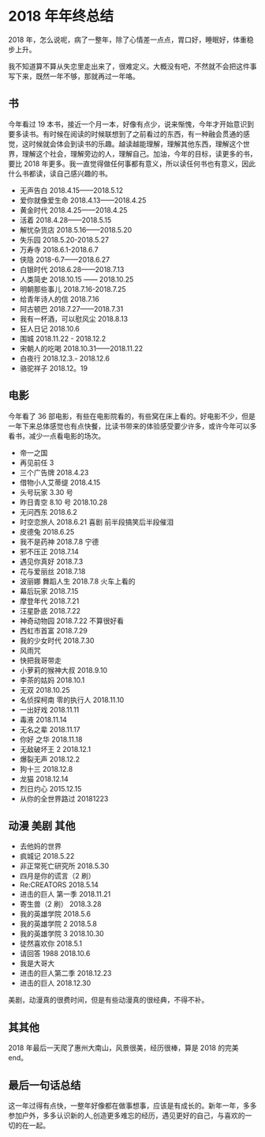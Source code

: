 # 2018 年年终总结

2018 年，怎么说呢，病了一整年，除了心情差一点点，胃口好，睡眠好，体重稳步上升。

我不知道算不算从失恋里走出来了，很难定义。大概没有吧，不然就不会把这件事写下来，既然一年不够，那就再过一年咯。

## 书

今年看过 19 本书，接近一个月一本，好像有点少，说来惭愧，今年才开始意识到要多读书。有时候在阅读的时候联想到了之前看过的东西，有一种融会贯通的感觉，这时候就会体会到读书的乐趣。越读越能理解，理解其他东西，理解这个世界，理解这个社会，理解旁边的人，理解自己。加油，今年的目标，读更多的书，要比 2018 年更多。我一直觉得做任何事都有意义，所以读任何书也有意义，因此什么书都读，读自己感兴趣的书。

-   无声告白 2018.4.15——2018.5.12
-   爱你就像爱生命 2018.4.13——2018.4.25
-   黄金时代 2018.4.25——2018.4.25
-   活着 2018.4.28——2018.5.15
-   解忧杂货店 2018.5.16——2018.5.20
-   失乐园 2018.5.20-2018.5.27
-   万寿寺 2018.6.1-2018.6.7
-   侠隐 2018-6.7——2018.6.27
-   白银时代 2018.6.28——2018.7.13
-   人类简史 2018.10.15 —— 2018.10.25
-   明朝那些事儿 2018.7.16-2018.7.25
-   给青年诗人的信 2018.7.16
-   阿古顿巴 2018.7.27——2018.7.31
-   我有一杯酒，可以慰风尘 2018.8.13
-   狂人日记 2018.10.6
-   围城 2018.11.22 - 2018.12.2
-   宋朝人的吃喝 2018.10.31——2018.11.22
-   白夜行 2018.12.3.- 2018.12.6
-   骆驼祥子 2018.12。19

## 电影

今年看了 36 部电影，有些在电影院看的，有些窝在床上看的。好电影不少，但是一年下来总体感觉也有点快餐，比读书带来的体验感受要少许多，或许今年可以多看书，减少一点看电影的场次。

-   帝一之国
-   再见前任 3
-   三个广告牌 2018.4.23
-   借物小人艾蒂缇 2018.4.15
-   头号玩家 3.30 号
-   昨日青空 8.10 号 2018.10.28
-   无问西东 2018.6.2
-   时空恋旅人 2018.6.21 喜剧 前半段搞笑后半段催泪
-   皮德兔 2018.6.25
-   我不是药神 2018.7.8 宁德
-   邪不压正 2018.7.14
-   遇见你真好 2018.7.3
-   花与爱丽丝 2018.7.18
-   波丽娜 舞蹈人生 2018.7.8 火车上看的
-   幕后玩家 2018.7.15
-   摩登年代 2018.7.21
-   汪星卧底 2018.7.22
-   神奇动物园 2018.7.22 不算很好看
-   西虹市首富 2018.7.29
-   我的少女时代 2018.7.30
-   风雨咒
-   快把我哥带走
-   小萝莉的猴神大叔 2018.9.10
-   李茶的姑妈 2018.10.1
-   无双 2018.10.25
-   名侦探柯南 零的执行人 2018.11.10
-   一出好戏 2018.11.11
-   毒液 2018.11.14
-   无名之辈 2018.11.17
-   你好 之华 2018.11.18
-   无敌破坏王 2 2018.12.1
-   爆裂无声 2018.12.2
-   狗十三 2018.12.8
-   龙猫 2018.12.14
-   烈日灼心 2015.12.15
-   从你的全世界路过 20181223

## 动漫 美剧 其他

-   去他妈的世界
-   疯城记 2018.5.22
-   非正常死亡研究所 2018.5.30
-   四月是你的谎言（2 刷）
-   Re:CREATORS 2018.5.14
-   进击的巨人 第一季 2018.11.21
-   寄生兽（2 刷） 2018.3.28
-   我的英雄学院 2018.5.6
-   我的英雄学院 2 2018.5.8
-   我的英雄学院 3 2018.10.30
-   徒然喜欢你 2018.5.1
-   请回答 1988 2018.10.6
-   我是大哥大
-   进击的巨人第二季 2018.12.23
-   进击的巨人 2018.12.30

美剧，动漫真的很费时间，但是有些动漫真的很经典，不得不补。

## 其其他

2018 年最后一天爬了惠州大南山，风景很美，经历很棒，算是 2018 的完美 end。

## 最后一句话总结

这一年过得有点快，一整年好像都在做事想事，应该是有成长的。新年一年，多多参加户外，多多认识新的人,创造更多难忘的经历，遇见更好的自己，与喜欢的一切的在一起。
